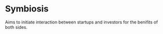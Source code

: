 # Symbiosis
Aims to initiate interaction between startups and investors for the benifits of both sides.
